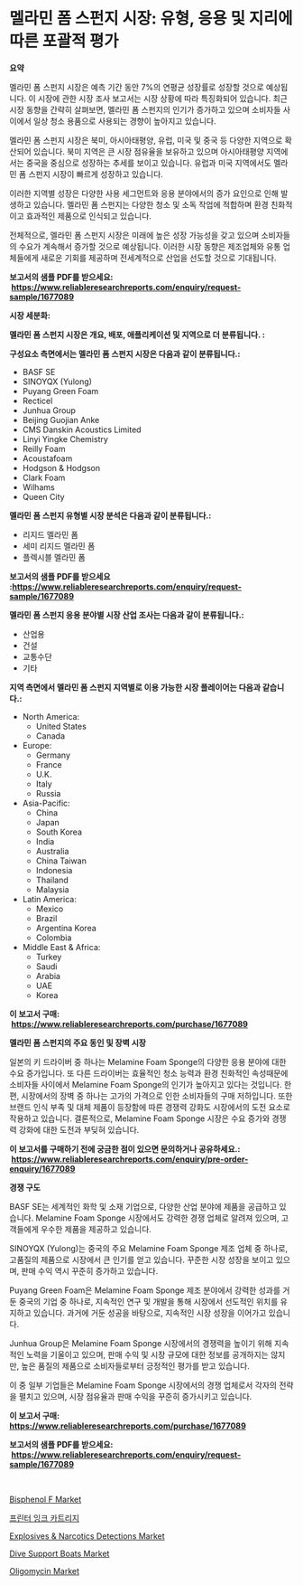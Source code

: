 <p><h1>멜라민 폼 스펀지 시장: 유형, 응용 및 지리에 따른 포괄적 평가</h1></p><p><strong>요약</strong></p>
<p><p>멜라민 폼 스펀지 시장은 예측 기간 동안 7%의 연평균 성장률로 성장할 것으로 예상됩니다. 이 시장에 관한 시장 조사 보고서는 시장 상황에 따라 특징화되어 있습니다. 최근 시장 동향을 간략히 살펴보면, 멜라민 폼 스펀지의 인기가 증가하고 있으며 소비자들 사이에서 일상 청소 용품으로 사용되는 경향이 높아지고 있습니다.</p><p>멜라민 폼 스펀지 시장은 북미, 아시아태평양, 유럽, 미국 및 중국 등 다양한 지역으로 확산되어 있습니다. 북미 지역은 큰 시장 점유율을 보유하고 있으며 아시아태평양 지역에서는 중국을 중심으로 성장하는 추세를 보이고 있습니다. 유럽과 미국 지역에서도 멜라민 폼 스펀지 시장이 빠르게 성장하고 있습니다.</p><p>이러한 지역별 성장은 다양한 사용 세그먼트와 응용 분야에서의 증가 요인으로 인해 발생하고 있습니다. 멜라민 폼 스펀지는 다양한 청소 및 소독 작업에 적합하며 환경 친화적이고 효과적인 제품으로 인식되고 있습니다.</p><p>전체적으로, 멜라민 폼 스펀지 시장은 미래에 높은 성장 가능성을 갖고 있으며 소비자들의 수요가 계속해서 증가할 것으로 예상됩니다. 이러한 시장 동향은 제조업체와 유통 업체들에게 새로운 기회를 제공하며 전세계적으로 산업을 선도할 것으로 기대됩니다.</p></p>
<p><strong>보고서의 샘플 PDF를 받으세요: &nbsp;<a href="https://www.reliableresearchreports.com/enquiry/request-sample/1677089">https://www.reliableresearchreports.com/enquiry/request-sample/1677089</a></strong></p>
<p><strong>시장 세분화:</strong></p>
<p><strong> 멜라민 폼 스펀지 시장은 개요, 배포, 애플리케이션 및 지역으로 더 분류됩니다. :</strong></p>
<p><strong>구성요소 측면에서는 멜라민 폼 스펀지 시장은 다음과 같이 분류됩니다.:</strong></p>
<p><ul><li>BASF SE</li><li>SINOYQX (Yulong)</li><li>Puyang Green Foam</li><li>Recticel</li><li>Junhua Group</li><li>Beijing Guojian Anke</li><li>CMS Danskin Acoustics Limited</li><li>Linyi Yingke Chemistry</li><li>Reilly Foam</li><li>Acoustafoam</li><li>Hodgson & Hodgson</li><li>Clark Foam</li><li>Wilhams</li><li>Queen City</li></ul></p>
<p><strong> 멜라민 폼 스펀지 유형별 시장 분석은 다음과 같이 분류됩니다.:</strong></p>
<p><ul><li>리지드 멜라민 폼</li><li>세미 리지드 멜라민 폼</li><li>플렉시블 멜라민 폼</li></ul></p>
<p><strong>보고서의 샘플 PDF를 받으세요 :<a href="https://www.reliableresearchreports.com/enquiry/request-sample/1677089">https://www.reliableresearchreports.com/enquiry/request-sample/1677089</a></strong></p>
<p><strong> 멜라민 폼 스펀지 응용 분야별 시장 산업 조사는 다음과 같이 분류됩니다.:</strong></p>
<p><ul><li>산업용</li><li>건설</li><li>교통수단</li><li>기타</li></ul></p>
<p><strong>지역 측면에서 멜라민 폼 스펀지 지역별로 이용 가능한 시장 플레이어는 다음과 같습니다.:</strong></p>
<p><ul>
    <li>
        North America:
        <ul>
            <li>United States</li>
            <li>Canada</li>
        </ul>
    </li>
    <li>
        Europe:
        <ul>
            <li>Germany</li>
            <li>France</li>
            <li>U.K.</li>
            <li>Italy</li>
            <li>Russia</li>
        </ul>
    </li>
    <li>
        Asia-Pacific:
        <ul>
            <li>China</li>
            <li>Japan</li>
            <li>South Korea</li>
            <li>India</li>
            <li>Australia</li>
            <li>China Taiwan</li>
            <li>Indonesia</li>
            <li>Thailand</li>
            <li>Malaysia</li>
        </ul>
    </li>
    <li>
        Latin America:
        <ul>
            <li>Mexico</li>
            <li>Brazil</li>
            <li>Argentina Korea</li>
            <li>Colombia</li>
        </ul>
    </li>
    <li>
        Middle East & Africa:
        <ul>
            <li>Turkey</li>
            <li>Saudi</li>
            <li>Arabia</li>
            <li>UAE</li>
            <li>Korea</li>
        </ul>
    </li>
    </ul></p>
<p><strong>이 보고서 구매: &nbsp;<a href="https://www.reliableresearchreports.com/purchase/1677089">https://www.reliableresearchreports.com/purchase/1677089</a></strong></p>
<p><strong>멜라민 폼 스펀지의 주요 동인 및 장벽 시장</strong></p>
<p><p>일본의 키 드라이버 중 하나는 Melamine Foam Sponge의 다양한 응용 분야에 대한 수요 증가입니다. 또 다른 드라이버는 효율적인 청소 능력과 환경 친화적인 속성때문에 소비자들 사이에서 Melamine Foam Sponge의 인기가 높아지고 있다는 것입니다. 한편, 시장에서의 장벽 중 하나는 고가의 가격으로 인한 소비자들의 구매 저하입니다. 또한 브랜드 인식 부족 및 대체 제품이 등장함에 따른 경쟁력 강화도 시장에서의 도전 요소로 작용하고 있습니다. 결론적으로, Melamine Foam Sponge 시장은 수요 증가와 경쟁력 강화에 대한 도전과 부딪혀 있습니다.</p></p>
<p><strong>이 보고서를 구매하기 전에 궁금한 점이 있으면 문의하거나 공유하세요.: &nbsp;<a href="https://www.reliableresearchreports.com/enquiry/pre-order-enquiry/1677089">https://www.reliableresearchreports.com/enquiry/pre-order-enquiry/1677089</a></strong></p>
<p><strong>경쟁 구도</strong></p>
<p><p>BASF SE는 세계적인 화학 및 소재 기업으로, 다양한 산업 분야에 제품을 공급하고 있습니다. Melamine Foam Sponge 시장에서도 강력한 경쟁 업체로 알려져 있으며, 고객들에게 우수한 제품을 제공하고 있습니다.</p><p>SINOYQX (Yulong)는 중국의 주요 Melamine Foam Sponge 제조 업체 중 하나로, 고품질의 제품으로 시장에서 큰 인기를 얻고 있습니다. 꾸준한 시장 성장을 보이고 있으며, 판매 수익 역시 꾸준히 증가하고 있습니다.</p><p>Puyang Green Foam은 Melamine Foam Sponge 제조 분야에서 강력한 성과를 거둔 중국의 기업 중 하나로, 지속적인 연구 및 개발을 통해 시장에서 선도적인 위치를 유지하고 있습니다. 과거에 거둔 성공을 바탕으로, 지속적인 시장 성장을 이어가고 있습니다.</p><p>Junhua Group은 Melamine Foam Sponge 시장에서의 경쟁력을 높이기 위해 지속적인 노력을 기울이고 있으며, 판매 수익 및 시장 규모에 대한 정보를 공개하지는 않지만, 높은 품질의 제품으로 소비자들로부터 긍정적인 평가를 받고 있습니다.</p><p>이 중 일부 기업들은 Melamine Foam Sponge 시장에서의 경쟁 업체로서 각자의 전략을 펼치고 있으며, 시장 점유율과 판매 수익을 꾸준히 증가시키고 있습니다.</p></p>
<p><strong>이 보고서 구매: &nbsp; <a href="https://www.reliableresearchreports.com/purchase/1677089">https://www.reliableresearchreports.com/purchase/1677089</a></strong></p>
<p><strong>보고서의 샘플 PDF를 받으세요: &nbsp;<a href="https://www.reliableresearchreports.com/enquiry/request-sample/1677089">https://www.reliableresearchreports.com/enquiry/request-sample/1677089</a></strong><strong></strong></p>
<p>&nbsp;</p>
<p><p><a href="https://github.com/RichRobinson5/Market-Research-Report-List-4/blob/main/bisphenol-f-market.md">Bisphenol F Market</a></p><p><a href="https://github.com/vs2869dizt0/Market-Research-Report-List-1/blob/main/1535960190631.md">프린터 잉크 카트리지</a></p><p><a href="https://issuu.com/reportprime-2/docs/explosives-narcotics-detections-market-size-2030.p">Explosives & Narcotics Detections Market</a></p><p><a href="https://frill-swim-3cd.notion.site/Dive-Support-Boats-Market-Size-Focuses-on-Market-Dynamics-In-Depth-Analysis-and-Future-Projections--9c354d956e3140afac35529c01439a32">Dive Support Boats Market</a></p><p><a href="https://view.publitas.com/reportprime-1/oligomycin-market-share-market-new-trends-analysis-report-by-type-by-application-by-end-use-by-region-and-segment-forecasts-2023-2030/">Oligomycin Market</a></p></p>